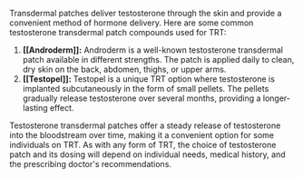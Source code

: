 Transdermal patches deliver testosterone through the skin and provide a convenient method of hormone delivery. Here are some common testosterone transdermal patch compounds used for TRT:

1. **[[Androderm]]:** Androderm is a well-known testosterone transdermal patch available in different strengths. The patch is applied daily to clean, dry skin on the back, abdomen, thighs, or upper arms.
2. **[[Testopel]]:** Testopel is a unique TRT option where testosterone is implanted subcutaneously in the form of small pellets. The pellets gradually release testosterone over several months, providing a longer-lasting effect.

Testosterone transdermal patches offer a steady release of testosterone into the bloodstream over time, making it a convenient option for some individuals on TRT. As with any form of TRT, the choice of testosterone patch and its dosing will depend on individual needs, medical history, and the prescribing doctor's recommendations.
